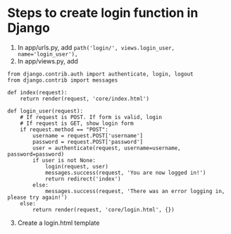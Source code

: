 # Steps to create login function in Django

1. In app/urls.py, add
```path('login/', views.login_user, name='login_user'),```
2. In app/views.py, add
```from django.shortcuts import render, redirect
from django.contrib.auth import authenticate, login, logout
from django.contrib import messages

def index(request):
    return render(request, 'core/index.html')

def login_user(request):
    # If request is POST. If form is valid, login
    # If request is GET, show login form
    if request.method == "POST":
        username = request.POST['username']
        password = request.POST['password']
        user = authenticate(request, username=username, password=password)
        if user is not None:
            login(request, user)
            messages.success(request, 'You are now logged in!')
            return redirect('index')
        else:
            messages.success(request, 'There was an error logging in, please try again!')
    else:
        return render(request, 'core/login.html', {})
```
3. Create a login.html template

